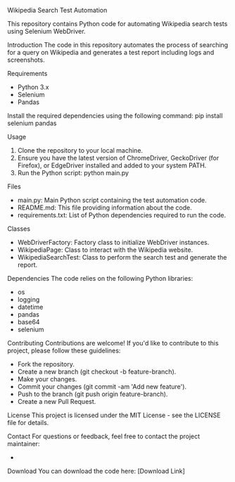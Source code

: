 Wikipedia Search Test Automation

This repository contains Python code for automating Wikipedia search tests using Selenium WebDriver.

Introduction
The code in this repository automates the process of searching for a query on Wikipedia and generates a test report including logs and screenshots.

Requirements
- Python 3.x
- Selenium
- Pandas

Install the required dependencies using the following command:
pip install selenium pandas

Usage
1. Clone the repository to your local machine.
2. Ensure you have the latest version of ChromeDriver, GeckoDriver (for Firefox), or EdgeDriver installed and added to your system PATH.
3. Run the Python script:
python main.py

Files
- main.py: Main Python script containing the test automation code.
- README.md: This file providing information about the code.
- requirements.txt: List of Python dependencies required to run the code.

Classes
- WebDriverFactory: Factory class to initialize WebDriver instances.
- WikipediaPage: Class to interact with the Wikipedia website.
- WikipediaSearchTest: Class to perform the search test and generate the report.

Dependencies
The code relies on the following Python libraries:
- os
- logging
- datetime
- pandas
- base64
- selenium

Contributing
Contributions are welcome! If you'd like to contribute to this project, please follow these guidelines:
- Fork the repository.
- Create a new branch (git checkout -b feature-branch).
- Make your changes.
- Commit your changes (git commit -am 'Add new feature').
- Push to the branch (git push origin feature-branch).
- Create a new Pull Request.

License
This project is licensed under the MIT License - see the LICENSE file for details.

Contact
For questions or feedback, feel free to contact the project maintainer:
- [Maintainer]: [email]

Download
You can download the code here: [Download Link]